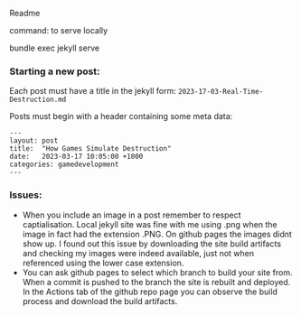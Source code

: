 Readme

command: to serve locally

bundle exec jekyll serve

### Starting a new post:

Each post must have a title in the jekyll form: `2023-17-03-Real-Time-Destruction.md`

Posts must begin with a header containing some meta data:

```
---
layout: post
title:  "How Games Simulate Destruction"
date:   2023-03-17 10:05:00 +1000
categories: gamedevelopment
---
```


### Issues:

* When you include an image in a post remember to respect captialisation. Local jekyll site was fine with me using .png when the image in fact had the extension .PNG. On github pages the images didnt show up. I found out this issue by downloading the site build artifacts and checking my images were indeed available, just not when referenced using the lower case extension.
* You can ask github pages to select which branch to build your site from. When a commit is pushed to the branch the site is rebuilt and deployed. In the Actions tab of the github repo page you can observe the build process and download the build artifacts.
